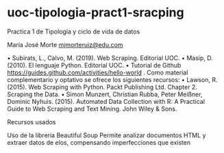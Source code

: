 # uoc-tipologia-pract1-sracping
Practica 1 de Tipología y ciclo de vida de datos


María José Morte
mjmorteruiz@edu.com


• Subirats, L., Calvo, M. (2019). Web Scraping. Editorial UOC.
• Masip, D. (2010). El lenguaje Python. Editorial UOC.
• Tutorial de Github https://guides.github.com/activities/hello-world .
Como material complementario y optativo se ofrece los siguientes recursos:
• Lawson, R. (2015). Web Scraping with Python. Packt Publishing Ltd. Chapter 2. Scraping the Data.
• Simon Munzert, Christian Rubba, Peter Meißner, Dominic Nyhuis. (2015). Automated Data Collection with R: A
Practical Guide to Web Scraping and Text Mining. John Wiley & Sons.

Recursos usados

Uso de la libreria Beautiful Soup
Permite analizar documentos HTML y extraer datos de elos, compensando imperfecciones que existen
